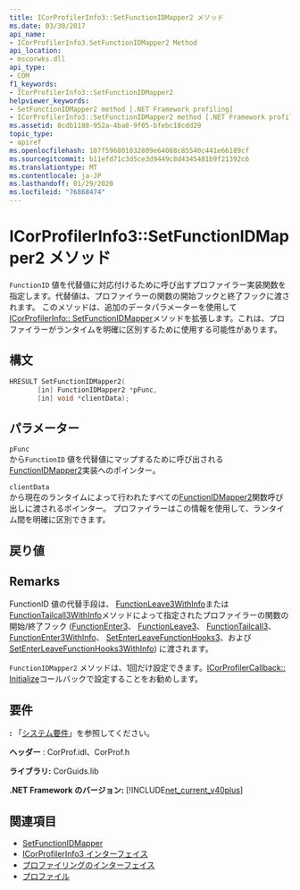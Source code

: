 ```yaml
---
title: ICorProfilerInfo3::SetFunctionIDMapper2 メソッド
ms.date: 03/30/2017
api_name:
- ICorProfilerInfo3.SetFunctionIDMapper2 Method
api_location:
- mscorwks.dll
api_type:
- COM
f1_keywords:
- ICorProfilerInfo3::SetFunctionIDMapper2
helpviewer_keywords:
- SetFunctionIDMapper2 method [.NET Framework profiling]
- ICorProfilerInfo3::SetFunctionIDMapper2 method [.NET Framework profiling]
ms.assetid: 8cdb1188-952a-4ba8-9f05-bfebc18cdd29
topic_type:
- apiref
ms.openlocfilehash: 107f596801832809e64088c85540c441e66189cf
ms.sourcegitcommit: b11efd71c3d5ce3d9449c8d4345481b9f21392c6
ms.translationtype: MT
ms.contentlocale: ja-JP
ms.lasthandoff: 01/29/2020
ms.locfileid: "76868474"
---
```

# <a name="icorprofilerinfo3setfunctionidmapper2-method"></a>ICorProfilerInfo3::SetFunctionIDMapper2 メソッド
`FunctionID` 値を代替値に対応付けるために呼び出すプロファイラー実装関数を指定します。代替値は、プロファイラーの関数の開始フックと終了フックに渡されます。 このメソッドは、追加のデータパラメーターを使用して[ICorProfilerInfo:: SetFunctionIDMapper](icorprofilerinfo-setfunctionidmapper-method.md)メソッドを拡張します。これは、プロファイラーがランタイムを明確に区別するために使用する可能性があります。  
  
## <a name="syntax"></a>構文  
  
```cpp  
HRESULT SetFunctionIDMapper2(  
       [in] FunctionIDMapper2 *pFunc,  
       [in] void *clientData);  
```  
  
## <a name="parameters"></a>パラメーター  
 `pFunc`  
 から`FunctionID` 値を代替値にマップするために呼び出される[FunctionIDMapper2](functionidmapper2-function.md)実装へのポインター。  
  
 `clientData`  
 から現在のランタイムによって行われたすべての[FunctionIDMapper2](functionidmapper2-function.md)関数呼び出しに渡されるポインター。 プロファイラーはこの情報を使用して、ランタイム間を明確に区別できます。  
  
## <a name="return-value"></a>戻り値  
  
## <a name="remarks"></a>Remarks  
 FunctionID 値の代替手段は、 [FunctionLeave3WithInfo](icorprofilerinfo3-setenterleavefunctionhooks3-method.md)または[FunctionTailcall3WithInfo](icorprofilerinfo3-setenterleavefunctionhooks3withinfo-method.md)メソッドによって指定されたプロファイラーの関数の開始/終了フック ([FunctionEnter3](functionenter3-function.md)、 [FunctionLeave3](functionleave3-function.md)、 [FunctionTailcall3](functiontailcall3-function.md)、 [FunctionEnter3WithInfo](functionenter3withinfo-function.md)、 [SetEnterLeaveFunctionHooks3](functionleave3withinfo-function.md)、および[SetEnterLeaveFunctionHooks3WithInfo](functiontailcall3withinfo-function.md)) に渡されます。  
  
 `FunctionIDMapper2` メソッドは、1回だけ設定できます。[ICorProfilerCallback:: Initialize](icorprofilercallback-initialize-method.md)コールバックで設定することをお勧めします。  
  
## <a name="requirements"></a>要件  
 **:** 「[システム要件](../../../../docs/framework/get-started/system-requirements.md)」を参照してください。  
  
 **ヘッダー** : CorProf.idl、CorProf.h  
  
 **ライブラリ:** CorGuids.lib  
  
 **.NET Framework のバージョン:** [!INCLUDE[net_current_v40plus](../../../../includes/net-current-v40plus-md.md)]  
  
## <a name="see-also"></a>関連項目

- [SetFunctionIDMapper](icorprofilerinfo-setfunctionidmapper-method.md)
- [ICorProfilerInfo3 インターフェイス](icorprofilerinfo3-interface.md)
- [プロファイリングのインターフェイス](profiling-interfaces.md)
- [プロファイル](index.md)
